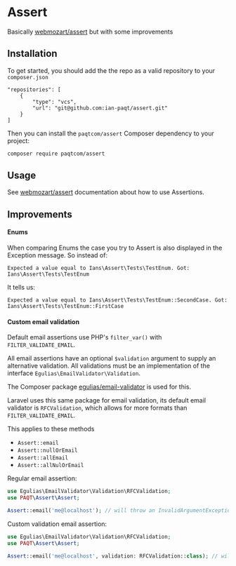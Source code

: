 # Assert
Basically [webmozart/assert](https://github.com/webmozarts/assert) but with some improvements

## Installation

To get started, you should add the the repo as a valid repository to your `composer.json`
```
"repositories": [
    {
        "type": "vcs",
        "url": "git@github.com:ian-paqt/assert.git"
    }
]
```

Then you can install the `paqtcom/assert` Composer dependency to your project:
```bash
composer require paqtcom/assert
```

## Usage

See [webmozart/assert](https://github.com/webmozarts/assert) documentation about how to use Assertions.

## Improvements

#### Enums

When comparing Enums the case you try to Assert is also displayed in the Exception message.
So instead of:

```
Expected a value equal to Ians\Assert\Tests\TestEnum. Got: Ians\Assert\Tests\TestEnum
```

It tells us:

```
Expected a value equal to Ians\Assert\Tests\TestEnum::SecondCase. Got: Ians\Assert\Tests\TestEnum::FirstCase
```

#### Custom email validation

Default email assertions use PHP's `filter_var()` with `FILTER_VALIDATE_EMAIL`.


All email assertions have an optional `$validation` argument to supply an alternative validation.
All validations must be an implementation of the interface `Egulias\EmailValidator\Validation`.

The Composer package [egulias/email-validator](https://github.com/egulias/EmailValidator) is used for this.

Laravel uses this same package for email validation, its default email validator is `RFCValidation`, which allows for more formats than  `FILTER_VALIDATE_EMAIL`.


This applies to these methods
- `Assert::email`
- `Assert::nullOrEmail`
- `Assert::allEmail`
- `Assert::allNulOrEmail`


Regular email assertion:

```php
use Egulias\EmailValidator\Validation\RFCValidation;
use PAQT\Assert\Assert;

Assert::email('me@localhost'); // will throw an InvalidArgumentException due to missing top level domain
```

Custom validation email assertion:

```php
use Egulias\EmailValidator\Validation\RFCValidation;
use PAQT\Assert\Assert;

Assert::email('me@localhost', validation: RFCValidation::class); // will not throw an exception
```
